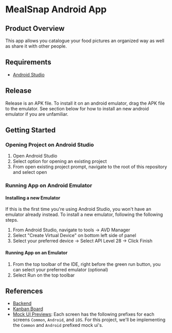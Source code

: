 # MealSnap Android App

## Product Overview
This app allows you catalogue your food pictures an organized way as well as share it with other people. 

## Requirements
 - [Android Studio](https://developer.android.com/studio)

## Release
Release is an APK file. To install it on an android emulator, drag the APK file to the emulator. See section below for how to install an new android emulator if you are unfamiliar.

## Getting Started

### Opening Project on Android Studio
1. Open Android Studio
2. Select option for opening an existing project
3. From open existing project prompt, navigate to the root of this repository and select open

### Running App on Android Emulator

#### Installing a new Emulator
If this is the first time you're using Android Studio, you won't have an emulator already instead. To install a new emulator, following the following steps.
1. From Android Studio, navigate to tools -> AVD Manager
2. Select "Create Virtual Device" on bottom left side of panel
3. Select your preferred device -> Select API Level 28 -> Click Finish

#### Running App on an Emulator
1. From the top toolbar of the IDE, right before the green run button, you can select your preferred emulator (optional)
2. Select Run on the top toolbar

## References
- [Backend](https://github.com/CSCI-40500-77100-Spring-2021/project-10__backend)
- [Kanban Board](https://github.com/orgs/CSCI-40500-77100-Spring-2021/projects/1)
- [Mock UI Previews](https://projects.invisionapp.com/share/HJ10DN9S6MRN#/screens/446418641?browse): Each screen has the following prefixes for each screens `Common`, `Android`, and `iOS`. For this project, we'll be implementing the `Common` and `Android` prefixed mock ui's. 
